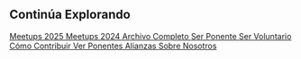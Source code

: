 <h2 class="quick-navigation-title"><i class="fas fa-arrow-right"></i> Continúa Explorando</h2>

<div class="quick-navigation">
  <!-- Eventos -->
  <a href="/meetups/2025/" class="btn-nav">
    <i class="fas fa-calendar"></i> Meetups 2025
  </a>
    <a href="/meetups/2024/" class="btn-nav">
    <i class="fas fa-history"></i> Meetups 2024
  </a>
  <a href="/meetups/" class="btn-nav">
    <i class="fas fa-archive"></i> Archivo Completo
  </a>

  <!-- Participación -->
  <a href="/comunidad/ponentes/" class="btn-nav">
    <i class="fas fa-microphone"></i> Ser Ponente
  </a>
  <a href="/comunidad/voluntarios/" class="btn-nav">
    <i class="fas fa-hands-helping"></i> Ser Voluntario
  </a>
  <a href="/comunidad/como-contribuir/" class="btn-nav">
    <i class="fas fa-heart"></i> Cómo Contribuir
  </a>

  <!-- Comunidad -->
  <a href="/comunidad/ponentes/" class="btn-nav">
    <i class="fas fa-users"></i> Ver Ponentes
  </a>
  <a href="/comunidad/alianzas/" class="btn-nav">
    <i class="fas fa-handshake"></i> Alianzas
  </a>
  <a href="/about/" class="btn-nav">
    <i class="fas fa-info-circle"></i> Sobre Nosotros
  </a>
</div>
